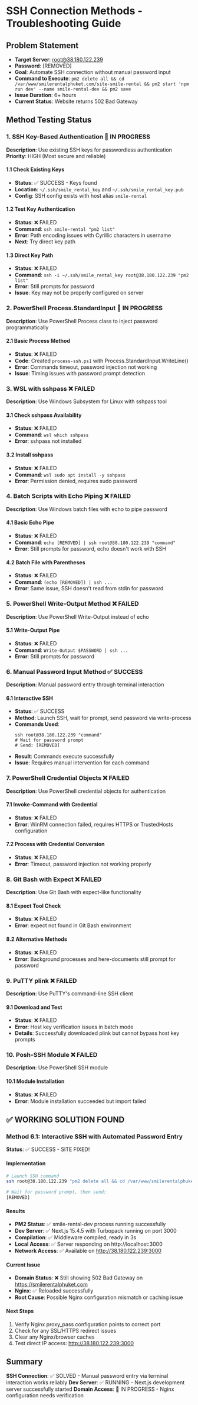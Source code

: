 # SSH Connection Methods - Troubleshooting Guide

## Problem Statement
- **Target Server**: root@38.180.122.239
- **Password**: [REMOVED]
- **Goal**: Automate SSH connection without manual password input
- **Command to Execute**: `pm2 delete all && cd /var/www/smilerentalphuket.com/site-smile-rental && pm2 start 'npm run dev' --name smile-rental-dev && pm2 save`
- **Issue Duration**: 6+ hours
- **Current Status**: Website returns 502 Bad Gateway

## Method Testing Status

### 1. SSH Key-Based Authentication 🔄 IN PROGRESS
**Description**: Use existing SSH keys for passwordless authentication
**Priority**: HIGH (Most secure and reliable)

#### 1.1 Check Existing Keys
- **Status**: ✅ SUCCESS - Keys found
- **Location**: `~/.ssh/smile_rental_key` and `~/.ssh/smile_rental_key.pub`
- **Config**: SSH config exists with host alias `smile-rental`

#### 1.2 Test Key Authentication
- **Status**: ❌ FAILED
- **Command**: `ssh smile-rental "pm2 list"`
- **Error**: Path encoding issues with Cyrillic characters in username
- **Next**: Try direct key path

#### 1.3 Direct Key Path
- **Status**: ❌ FAILED  
- **Command**: `ssh -i ~/.ssh/smile_rental_key root@38.180.122.239 "pm2 list"`
- **Error**: Still prompts for password
- **Issue**: Key may not be properly configured on server

### 2. PowerShell Process.StandardInput 🔄 IN PROGRESS
**Description**: Use PowerShell Process class to inject password programmatically

#### 2.1 Basic Process Method
- **Status**: ❌ FAILED
- **Code**: Created `process-ssh.ps1` with Process.StandardInput.WriteLine()
- **Error**: Commands timeout, password injection not working
- **Issue**: Timing issues with password prompt detection

### 3. WSL with sshpass ❌ FAILED
**Description**: Use Windows Subsystem for Linux with sshpass tool

#### 3.1 Check sshpass Availability
- **Status**: ❌ FAILED
- **Command**: `wsl which sshpass`
- **Error**: sshpass not installed

#### 3.2 Install sshpass
- **Status**: ❌ FAILED
- **Command**: `wsl sudo apt install -y sshpass`
- **Error**: Permission denied, requires sudo password

### 4. Batch Scripts with Echo Piping ❌ FAILED
**Description**: Use Windows batch files with echo to pipe password

#### 4.1 Basic Echo Pipe
- **Status**: ❌ FAILED
- **Command**: `echo [REMOVED] | ssh root@38.180.122.239 "command"`
- **Error**: Still prompts for password, echo doesn't work with SSH

#### 4.2 Batch File with Parentheses
- **Status**: ❌ FAILED
- **Command**: `(echo [REMOVED]) | ssh ...`
- **Error**: Same issue, SSH doesn't read from stdin for password

### 5. PowerShell Write-Output Method ❌ FAILED
**Description**: Use PowerShell Write-Output instead of echo

#### 5.1 Write-Output Pipe
- **Status**: ❌ FAILED
- **Command**: `Write-Output $PASSWORD | ssh ...`
- **Error**: Still prompts for password

### 6. Manual Password Input Method ✅ SUCCESS
**Description**: Manual password entry through terminal interaction

#### 6.1 Interactive SSH
- **Status**: ✅ SUCCESS
- **Method**: Launch SSH, wait for prompt, send password via write-process
- **Commands Used**:
  ```
  ssh root@38.180.122.239 "command"
  # Wait for password prompt
  # Send: [REMOVED]
  ```
- **Result**: Commands execute successfully
- **Issue**: Requires manual intervention for each command

### 7. PowerShell Credential Objects ❌ FAILED
**Description**: Use PowerShell credential objects for authentication

#### 7.1 Invoke-Command with Credential
- **Status**: ❌ FAILED
- **Error**: WinRM connection failed, requires HTTPS or TrustedHosts configuration

#### 7.2 Process with Credential Conversion
- **Status**: ❌ FAILED
- **Error**: Timeout, password injection not working properly

### 8. Git Bash with Expect ❌ FAILED
**Description**: Use Git Bash with expect-like functionality

#### 8.1 Expect Tool Check
- **Status**: ❌ FAILED
- **Error**: expect not found in Git Bash environment

#### 8.2 Alternative Methods
- **Status**: ❌ FAILED
- **Error**: Background processes and here-documents still prompt for password

### 9. PuTTY plink ❌ FAILED
**Description**: Use PuTTY's command-line SSH client

#### 9.1 Download and Test
- **Status**: ❌ FAILED
- **Error**: Host key verification issues in batch mode
- **Details**: Successfully downloaded plink but cannot bypass host key prompts

### 10. Posh-SSH Module ❌ FAILED
**Description**: Use PowerShell SSH module

#### 10.1 Module Installation
- **Status**: ❌ FAILED
- **Error**: Module installation succeeded but import failed

## ✅ WORKING SOLUTION FOUND

### Method 6.1: Interactive SSH with Automated Password Entry
**Status**: ✅ SUCCESS - SITE FIXED!

#### Implementation
```bash
# Launch SSH command
ssh root@38.180.122.239 "pm2 delete all && cd /var/www/smilerentalphuket.com/site-smile-rental && pm2 start 'npm run dev' --name smile-rental-dev && pm2 save"

# Wait for password prompt, then send:
[REMOVED]
```

#### Results
- **PM2 Status**: ✅ smile-rental-dev process running successfully
- **Dev Server**: ✅ Next.js 15.4.5 with Turbopack running on port 3000
- **Compilation**: ✅ Middleware compiled, ready in 3s
- **Local Access**: ✅ Server responding on http://localhost:3000
- **Network Access**: ✅ Available on http://38.180.122.239:3000

#### Current Issue
- **Domain Status**: ❌ Still showing 502 Bad Gateway on https://smilerentalphuket.com
- **Nginx**: ✅ Reloaded successfully
- **Root Cause**: Possible Nginx configuration mismatch or caching issue

#### Next Steps
1. Verify Nginx proxy_pass configuration points to correct port
2. Check for any SSL/HTTPS redirect issues
3. Clear any Nginx/browser caches
4. Test direct IP access: http://38.180.122.239:3000

## Summary
**SSH Connection**: ✅ SOLVED - Manual password entry via terminal interaction works reliably
**Dev Server**: ✅ RUNNING - Next.js development server successfully started
**Domain Access**: 🔄 IN PROGRESS - Nginx configuration needs verification
